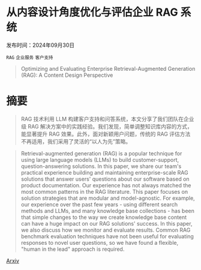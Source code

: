 # 从内容设计角度优化与评估企业 RAG 系统

发布时间：2024年09月30日

`RAG` `企业服务` `客户支持`

> Optimizing and Evaluating Enterprise Retrieval-Augmented Generation (RAG): A Content Design Perspective

# 摘要

> RAG 技术利用 LLM 构建客户支持和问答系统，本文分享了我们团队在企业级 RAG 解决方案中的实践经验。我们发现，简单调整知识库内容的方式，能显著提升 RAG 效果。此外，面对新颖用户问题，传统的 RAG 评估方法不再适用，我们采用了灵活的“以人为先”策略。

> Retrieval-augmented generation (RAG) is a popular technique for using large language models (LLMs) to build customer-support, question-answering solutions. In this paper, we share our team's practical experience building and maintaining enterprise-scale RAG solutions that answer users' questions about our software based on product documentation. Our experience has not always matched the most common patterns in the RAG literature. This paper focuses on solution strategies that are modular and model-agnostic. For example, our experience over the past few years - using different search methods and LLMs, and many knowledge base collections - has been that simple changes to the way we create knowledge base content can have a huge impact on our RAG solutions' success. In this paper, we also discuss how we monitor and evaluate results. Common RAG benchmark evaluation techniques have not been useful for evaluating responses to novel user questions, so we have found a flexible, "human in the lead" approach is required.

[Arxiv](https://arxiv.org/abs/2410.12812)
